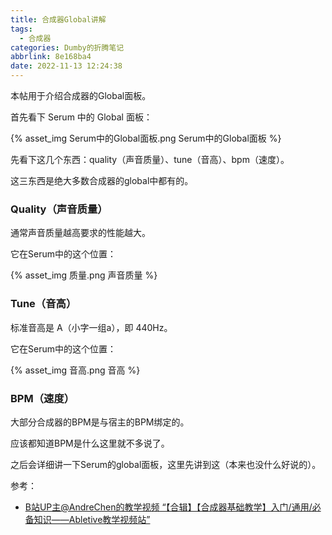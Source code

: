 ```yaml
---
title: 合成器Global讲解
tags:
  - 合成器
categories: Dumby的折腾笔记
abbrlink: 8e168ba4
date: 2022-11-13 12:24:38
---
```


本帖用于介绍合成器的Global面板。

<!--more-->

首先看下 Serum 中的 Global 面板：

{% asset_img Serum中的Global面板.png Serum中的Global面板 %}

先看下这几个东西：quality（声音质量）、tune（音高）、bpm（速度）。

这三东西是绝大多数合成器的global中都有的。

### Quality（声音质量）

通常声音质量越高要求的性能越大。

它在Serum中的这个位置：

{% asset_img 质量.png 声音质量 %}

### Tune（音高）

标准音高是 A（小字一组a），即 440Hz。

它在Serum中的这个位置：

{% asset_img 音高.png 音高 %}

### BPM（速度）

大部分合成器的BPM是与宿主的BPM绑定的。

应该都知道BPM是什么这里就不多说了。

之后会详细讲一下Serum的global面板，这里先讲到这（本来也没什么好说的）。

参考：
- [B站UP主@AndreChen的教学视频 “【合辑】【合成器基础教学】入门/通用/必备知识——Abletive教学视频站”](https://www.bilibili.com/video/BV1Ys411i7hF)